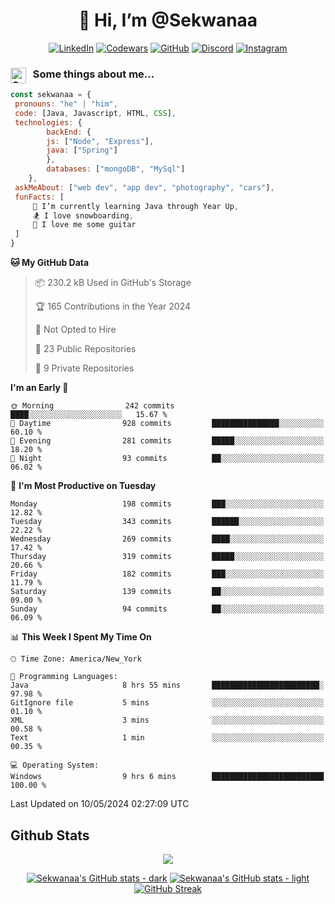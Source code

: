 <h1 align="center" style="font-size = 20px;">👋 Hi, I’m @Sekwanaa</h1>

<div align="center">
	
<a href="https://www.linkedin.com/in/chrisskchia/" target="blank">![LinkedIn](https://img.shields.io/badge/linkedin-%230077B5.svg?style=for-the-badge&logo=linkedin&logoColor=white)</a>
<a href="https://www.codewars.com/users/sekwanaa" target="blank">![Codewars](https://img.shields.io/badge/Codewars-B1361E?style=for-the-badge&logo=codewars&logoColor=grey)</a>
<a href="https://github.com/sekwanaa" target="blank">![GitHub](https://img.shields.io/badge/github-%23121011.svg?style=for-the-badge&logo=github&logoColor=white)</a>
<a href="https://discordapp.com/users/181891769414189056" target="blank">![Discord](https://img.shields.io/badge/Discord-%235865F2.svg?style=for-the-badge&logo=discord&logoColor=white)</a>
<a href="https://www.instagram.com/sekwanaa/" target="blank">![Instagram](https://img.shields.io/badge/Instagram-%23E4405F.svg?style=for-the-badge&logo=Instagram&logoColor=white)</a>

</div>

### <img align="left" alt="Coding" height="25" src="https://media.tenor.com/2aSuT7p_a_UAAAAi/peachcat-cat.gif"> &nbsp; Some things about me...

``` javascript
const sekwanaa = {
 pronouns: "he" | "him",
 code: [Java, Javascript, HTML, CSS],
 technologies: {
		backEnd: {
		js: ["Node", "Express"],
		java: ["Spring"]
		},
		databases: ["mongoDB", "MySql"]
	},
 askMeAbout: ["web dev", "app dev", "photography", "cars"],
 funFacts: [
	 🌱 I’m currently learning Java through Year Up,
	 🏂 I love snowboarding,
	 🎸 I love me some guitar
 ]
}
```

<!--START_SECTION:waka-->
**🐱 My GitHub Data** 

> 📦 230.2 kB Used in GitHub's Storage 
 > 
> 🏆 165 Contributions in the Year 2024
 > 
> 🚫 Not Opted to Hire
 > 
> 📜 23 Public Repositories 
 > 
> 🔑 9 Private Repositories 
 > 
**I'm an Early 🐤** 

```text
🌞 Morning                242 commits         ████░░░░░░░░░░░░░░░░░░░░░   15.67 % 
🌆 Daytime                928 commits         ███████████████░░░░░░░░░░   60.10 % 
🌃 Evening                281 commits         █████░░░░░░░░░░░░░░░░░░░░   18.20 % 
🌙 Night                  93 commits          ██░░░░░░░░░░░░░░░░░░░░░░░   06.02 % 
```
📅 **I'm Most Productive on Tuesday** 

```text
Monday                   198 commits         ███░░░░░░░░░░░░░░░░░░░░░░   12.82 % 
Tuesday                  343 commits         ██████░░░░░░░░░░░░░░░░░░░   22.22 % 
Wednesday                269 commits         ████░░░░░░░░░░░░░░░░░░░░░   17.42 % 
Thursday                 319 commits         █████░░░░░░░░░░░░░░░░░░░░   20.66 % 
Friday                   182 commits         ███░░░░░░░░░░░░░░░░░░░░░░   11.79 % 
Saturday                 139 commits         ██░░░░░░░░░░░░░░░░░░░░░░░   09.00 % 
Sunday                   94 commits          ██░░░░░░░░░░░░░░░░░░░░░░░   06.09 % 
```


📊 **This Week I Spent My Time On** 

```text
🕑︎ Time Zone: America/New_York

💬 Programming Languages: 
Java                     8 hrs 55 mins       ████████████████████████░   97.98 % 
GitIgnore file           5 mins              ░░░░░░░░░░░░░░░░░░░░░░░░░   01.10 % 
XML                      3 mins              ░░░░░░░░░░░░░░░░░░░░░░░░░   00.58 % 
Text                     1 min               ░░░░░░░░░░░░░░░░░░░░░░░░░   00.35 % 

💻 Operating System: 
Windows                  9 hrs 6 mins        █████████████████████████   100.00 % 
```


 Last Updated on 10/05/2024 02:27:09 UTC
<!--END_SECTION:waka-->


<!--Github Stats-->
## Github Stats

<div align="center">
	
![](https://komarev.com/ghpvc/?username=sekwanaa&label=GITHUB-VISITORS&style=for-the-badge)

<div>

[![Sekwanaa's GitHub stats - dark](https://github-readme-stats.vercel.app/api?username=sekwanaa&show_icons=true&hide_rank=true&theme=catppuccin_mocha#gh-dark-mode-only)](https://github.com/anuraghazra/github-readme-stats#gh-dark-mode-only)
[![Sekwanaa's GitHub stats - light](https://github-readme-stats.vercel.app/api?username=sekwanaa&show_icons=true&hide_rank=true&theme=catppuccin_latte#gh-light-mode-only)](https://github.com/anuraghazra/github-readme-stats#gh-light-mode-only)
[![GitHub Streak](https://github-readme-streak-stats.herokuapp.com/?user=sekwanaa)](https://git.io/streak-stats)
 
</div>
 
</div>


<!---
# CERTIFICATES
### Google IT Automation with Python Specialization

>***Coursera --- Issued September 2022***
Online certificate issued by Coursera building skills using Git, Github, and Python

### Google IT Support Certificate
>***Coursera --- Issued November 2021***
Online certificate issued by Coursera building foundational skills including
troubleshooting and customer service, networking, operating systems, system
administration, and security.
--->

<!---
Jiggly-sensation/Jiggly-sensation is a ✨ special ✨ repository because its `README.md` (this file) appears on your GitHub profile.
You can click the Preview link to take a look at your changes.
--->


